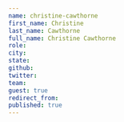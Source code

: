 ```yaml
---
name: christine-cawthorne
first_name: Christine
last_name: Cawthorne
full_name: Christine Cawthorne
role: 
city: 
state: 
github: 
twitter: 
team: 
guest: true
redirect_from: 
published: true
---
```


